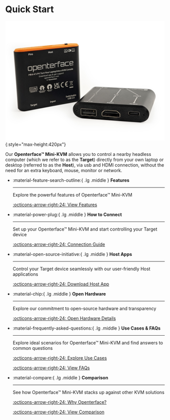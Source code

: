 # Quick Start

![basic-two-angled](images/product/basic-two-angled.jpg){:style="max-height:420px"}

Our **Openterface™ Mini-KVM** allows you to control a nearby headless computer (which we refer to as the **Target**) directly from your own laptop or desktop (referred to as the **Host**), via usb and HDMI connection, without the need for an extra keyboard, mouse, monitor or network.

<div class="grid cards" markdown>

-   :material-feature-search-outline:{ .lg .middle } __Features__

    ---

    Explore the powerful features of Openterface™ Mini-KVM

    [:octicons-arrow-right-24: View Features](/features)

-   :material-power-plug:{ .lg .middle } __How to Connect__

    ---

    Set up your Openterface™ Mini-KVM and start controlling your Target device

    [:octicons-arrow-right-24: Connection Guide](/how-to-connect)

-   :material-open-source-initiative:{ .lg .middle } __Host Apps__

    ---

    Control your Target device seamlessly with our user-friendly Host applications

    [:octicons-arrow-right-24: Download Host App](/app)

-   :material-chip:{ .lg .middle } __Open Hardware__

    ---

    Explore our commitment to open-source hardware and transparency

    [:octicons-arrow-right-24: Open Hardware Details](/open-hardware)

-   :material-frequently-asked-questions:{ .lg .middle } __Use Cases & FAQs__

    ---

    Explore ideal scenarios for Openterface™ Mini-KVM and find answers to common questions

    [:octicons-arrow-right-24: Explore Use Cases](/use-cases)
    
    [:octicons-arrow-right-24: View FAQs](/faq)

-   :material-compare:{ .lg .middle } __Comparison__

    ---

    See how Openterface™ Mini-KVM stacks up against other KVM solutions

    [:octicons-arrow-right-24: Why Openterface?](/why-openterface)

    [:octicons-arrow-right-24: View Comparison](/comparison)

</div>